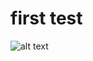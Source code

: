 # first test
![alt text](https://user-images.githubusercontent.com/18709348/31648689-c1b9acd0-b2d4-11e7-8312-341d01b19420.PNG)


